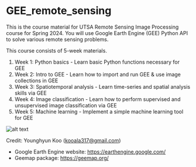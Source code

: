 # GEE_remote_sensing

This is the course material for UTSA Remote Sensing Image Processing course for Spring 2024.
You will use Google Earth Engine (GEE) Python API to solve various remote sensing problems.

This course consists of 5-week materials.
1) Week 1: Python basics - Learn basic Python functions necessary for GEE
2) Week 2: Intro to GEE - Learn how to import and run GEE & use image collections in GEE
3) Week 3: Spatiotemporal analysis - Learn time-series and spatial analysis skills via GEE
4) Week 4: Image classification - Learn how to perform supervised and unsupervised image classification via GEE
5) Week 5: Machine learning - Implement a simple machine learning tool for GEE

![alt text](https://earthengine.google.com/static/images/150dpi/Algorithm_150dpi.png)

Credit: Younghyun Koo (kooala317@gmail.com)

- Google Earth Engine website: https://earthengine.google.com/
- Geemap package: https://geemap.org/
